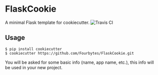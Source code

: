# FlaskCookie
A minimal Flask template for cookiecutter.
![Travis CI](https://travis-ci.org/Fourbytes/FlaskCookie.svg)

## Usage
```
$ pip install cookiecutter
$ cookiecutter https://github.com/Fourbytes/FlaskCookie.git
```

You will be asked for some basic info (name, app name, etc.), this info will be used in your new project.
